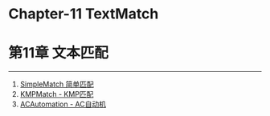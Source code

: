 # Chapter-11 TextMatch 
# 第11章 文本匹配

--------

1. [SimpleMatch 简单匹配](SimpleMatch/README.md)
2. [KMPMatch - KMP匹配](KMPMatch/README.md)
3. [ACAutomation - AC自动机](ACAutomation/README.md)
